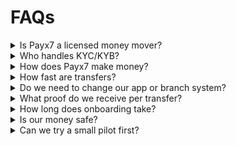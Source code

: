 # FAQs

<details>

<summary>Is Payx7 a licensed money mover?</summary>

Payx7 is a technology platform. Licensed partners in each country handle customer funds and conversions.\


</details>

<details>

<summary>Who handles KYC/KYB?</summary>

You submit documents once through Payx7. Final checks and approval are completed by our licensed partners.

</details>

<details>

<summary>How does Payx7 make money?</summary>



</details>

<details>

<summary>How fast are transfers?</summary>

Most transfers finish in about 60 minutes (sometimes faster). End-of-day batches can be configured if preferred.

\


</details>

<details>

<summary>Do we need to change our app or branch system?</summary>

No. Keep your existing setup. Send orders to Payx7 (via simple handoff/API) and track everything in the MTA dashboard.\


</details>

<details>

<summary>What proof do we receive per transfer?</summary>

Bank deposit reference, conversion confirmation, payout proof, timestamps, rates, and fees—consolidated in a downloadable receipt.

</details>

<details>

<summary>How long does onboarding take?</summary>

Usually takes hours from document submission to your first live transfer.

</details>

<details>

<summary>Is our money safe?</summary>

Yes. Funds are handled by licensed partners. Payx7 never holds customer funds and provides full visibility on each step.

\


</details>

<details>

<summary>Can we try a small pilot first?</summary>

Yes. Start with a small amount, confirm speed and savings, then scale.

</details>
